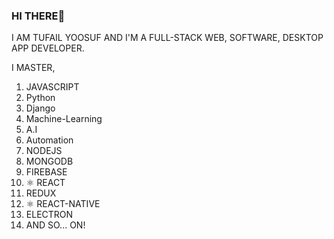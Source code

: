 ### HI THERE👋

I AM TUFAIL YOOSUF AND I'M A FULL-STACK WEB, SOFTWARE, DESKTOP APP DEVELOPER.

I MASTER,
1) JAVASCRIPT
2) Python
3) Django
4) Machine-Learning
5) A.I
6) Automation
7) NODEJS
8) MONGODB
9) FIREBASE
10) ⚛ REACT
11) REDUX
12) ⚛ REACT-NATIVE
13) ELECTRON
14) AND SO... ON!
